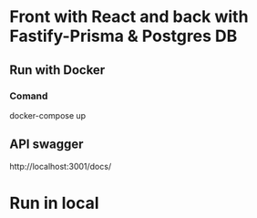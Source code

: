 ﻿# Front with React and back with Fastify-Prisma & Postgres DB

## Run with Docker


### Comand
docker-compose up

## API swagger
http://localhost:3001/docs/

# Run in local
